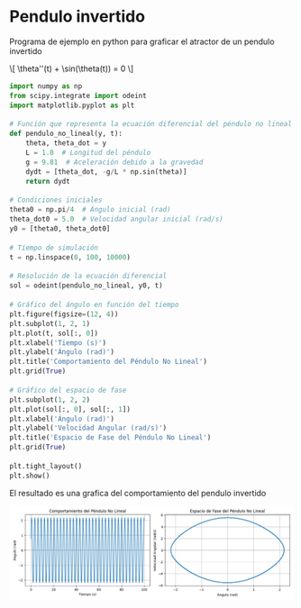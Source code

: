 # Pendulo invertido 

Programa de ejemplo en python para graficar el atractor de un pendulo invertido

\\[ \theta''(t) + \sin(\theta(t)) = 0 \\]

```python
import numpy as np
from scipy.integrate import odeint
import matplotlib.pyplot as plt

# Función que representa la ecuación diferencial del péndulo no lineal
def pendulo_no_lineal(y, t):
    theta, theta_dot = y
    L = 1.0  # Longitud del péndulo
    g = 9.81  # Aceleración debido a la gravedad
    dydt = [theta_dot, -g/L * np.sin(theta)]
    return dydt

# Condiciones iniciales
theta0 = np.pi/4  # Ángulo inicial (rad)
theta_dot0 = 5.0  # Velocidad angular inicial (rad/s)
y0 = [theta0, theta_dot0]

# Tiempo de simulación
t = np.linspace(0, 100, 10000)

# Resolución de la ecuación diferencial
sol = odeint(pendulo_no_lineal, y0, t)

# Gráfico del ángulo en función del tiempo
plt.figure(figsize=(12, 4))
plt.subplot(1, 2, 1)
plt.plot(t, sol[:, 0])
plt.xlabel('Tiempo (s)')
plt.ylabel('Ángulo (rad)')
plt.title('Comportamiento del Péndulo No Lineal')
plt.grid(True)

# Gráfico del espacio de fase
plt.subplot(1, 2, 2)
plt.plot(sol[:, 0], sol[:, 1])
plt.xlabel('Ángulo (rad)')
plt.ylabel('Velocidad Angular (rad/s)')
plt.title('Espacio de Fase del Péndulo No Lineal')
plt.grid(True)

plt.tight_layout()
plt.show()
```

El resultado es una grafica del comportamiento del pendulo invertido 

![Imagen de muestra](Images/web/Programas/NoLineal/Python/atractor_pendulo.png)